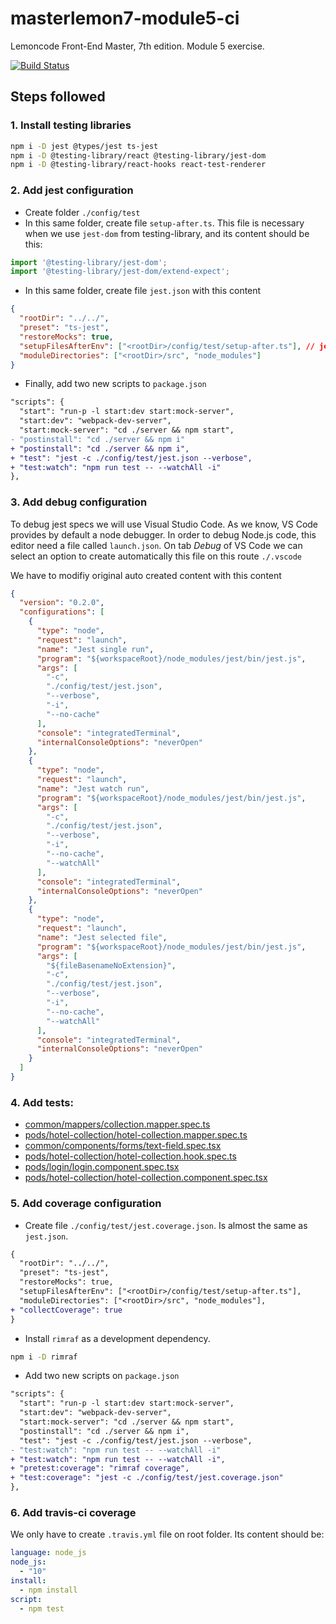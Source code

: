 # masterlemon7-module5-ci
Lemoncode Front-End Master, 7th edition. Module 5 exercise.

[![Build Status](https://travis-ci.com/JTrillo/masterlemon7-module5-ci.svg?branch=master)](https://travis-ci.com/JTrillo/masterlemon7-module5-ci)

## Steps followed

### 1. Install testing libraries
```bash
npm i -D jest @types/jest ts-jest
npm i -D @testing-library/react @testing-library/jest-dom
npm i -D @testing-library/react-hooks react-test-renderer
```

### 2. Add jest configuration
* Create folder `./config/test`
* In this same folder, create file `setup-after.ts`. This file is necessary when we use `jest-dom` from testing-library, and its content should be this:
```ts
import '@testing-library/jest-dom';
import '@testing-library/jest-dom/extend-expect';
```
* In this same folder, create file `jest.json` with this content
```json
{
  "rootDir": "../../",
  "preset": "ts-jest",
  "restoreMocks": true,
  "setupFilesAfterEnv": ["<rootDir>/config/test/setup-after.ts"], // jest-dom
  "moduleDirectories": ["<rootDir>/src", "node_modules"]
}
```
* Finally, add two new scripts to `package.json`
```diff
"scripts": {
  "start": "run-p -l start:dev start:mock-server",
  "start:dev": "webpack-dev-server",
  "start:mock-server": "cd ./server && npm start",
- "postinstall": "cd ./server && npm i"
+ "postinstall": "cd ./server && npm i",
+ "test": "jest -c ./config/test/jest.json --verbose",
+ "test:watch": "npm run test -- --watchAll -i"
},
```

### 3. Add debug configuration

To debug jest specs we will use Visual Studio Code. As we know, VS Code provides by default a node debugger. In order to debug Node.js code, this editor need a file called `launch.json`. On tab *Debug* of VS Code we can select an option to create automatically this file on this route `./.vscode`

We have to modifiy original auto created content with this content
```json
{
  "version": "0.2.0",
  "configurations": [
    {
      "type": "node",
      "request": "launch",
      "name": "Jest single run",
      "program": "${workspaceRoot}/node_modules/jest/bin/jest.js",
      "args": [
        "-c",
        "./config/test/jest.json",
        "--verbose",
        "-i",
        "--no-cache"
      ],
      "console": "integratedTerminal",
      "internalConsoleOptions": "neverOpen"
    },
    {
      "type": "node",
      "request": "launch",
      "name": "Jest watch run",
      "program": "${workspaceRoot}/node_modules/jest/bin/jest.js",
      "args": [
        "-c",
        "./config/test/jest.json",
        "--verbose",
        "-i",
        "--no-cache",
        "--watchAll"
      ],
      "console": "integratedTerminal",
      "internalConsoleOptions": "neverOpen"
    },
    {
      "type": "node",
      "request": "launch",
      "name": "Jest selected file",
      "program": "${workspaceRoot}/node_modules/jest/bin/jest.js",
      "args": [
        "${fileBasenameNoExtension}",
        "-c",
        "./config/test/jest.json",
        "--verbose",
        "-i",
        "--no-cache",
        "--watchAll"
      ],
      "console": "integratedTerminal",
      "internalConsoleOptions": "neverOpen"
    }
  ]
}
```

### 4. Add tests:
* [common/mappers/collection.mapper.spec.ts](./src/common/mappers/collection.mapper.spec.ts)
* [pods/hotel-collection/hotel-collection.mapper.spec.ts](./src/pods/hotel-collection/hotel-collection.mapper.spec.ts)
* [common/components/forms/text-field.spec.tsx](./src/common/components/forms/text-field.spec.tsx)
* [pods/hotel-collection/hotel-collection.hook.spec.ts](./src/pods/hotel-collection/hotel-collection.hook.spec.ts)
* [pods/login/login.component.spec.tsx](./src/pods/login/login.component.spec.tsx)
* [pods/hotel-collection/hotel-collection.component.spec.tsx](./src/pods/hotel-collection/hotel-collection.component.spec.tsx)

### 5. Add coverage configuration
* Create file `./config/test/jest.coverage.json`. Is almost the same as `jest.json`.
```diff
{
  "rootDir": "../../",
  "preset": "ts-jest",
  "restoreMocks": true,
  "setupFilesAfterEnv": ["<rootDir>/config/test/setup-after.ts"],
  "moduleDirectories": ["<rootDir>/src", "node_modules"],
+ "collectCoverage": true
}
```
* Install `rimraf` as a development dependency.
```bash
npm i -D rimraf
```
* Add two new scripts on `package.json`
```diff
"scripts": {
  "start": "run-p -l start:dev start:mock-server",
  "start:dev": "webpack-dev-server",
  "start:mock-server": "cd ./server && npm start",
  "postinstall": "cd ./server && npm i",
  "test": "jest -c ./config/test/jest.json --verbose",
- "test:watch": "npm run test -- --watchAll -i"
+ "test:watch": "npm run test -- --watchAll -i",
+ "pretest:coverage": "rimraf coverage",
+ "test:coverage": "jest -c ./config/test/jest.coverage.json"
},
```

### 6. Add travis-ci coverage
We only have to create `.travis.yml` file on root folder. Its content should be:
```yml
language: node_js
node_js:
  - "10"
install:
  - npm install
script:
  - npm test
```